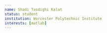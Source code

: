 ```yaml
---
name: Shadi Tasdighi Kalat
status: student
institution: Worcester Polytechnic Institute
interests: [matlab]
---
```

